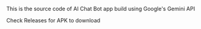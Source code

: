 This is the source code of AI Chat Bot app build using Google's Gemini API

Check Releases for APK to download
